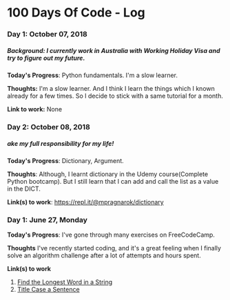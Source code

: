 # 100 Days Of Code - Log

### Day 1: October 07, 2018 
##### Background: I currently work in Australia with Working Holiday Visa and try to figure out my future.


**Today's Progress**: Python fundamentals. I'm a slow learner.

**Thoughts:** I'm a slow learner. And I think I learn the things which I known already for a few times. So I decide to stick with a same tutorial for a month.

**Link to work:** None

### Day 2: October 08, 2018 
##### ake my full responsibility for my life!

**Today's Progress**: Dictionary, Argument.

**Thoughts**: Although, I learnt dictionary in the Udemy course(Complete Python bootcamp). But I still learn that I can add and call the list as a value in the DICT.

**Link(s) to work**: https://repl.it/@mpragnarok/dictionary


### Day 1: June 27, Monday

**Today's Progress**: I've gone through many exercises on FreeCodeCamp.

**Thoughts** I've recently started coding, and it's a great feeling when I finally solve an algorithm challenge after a lot of attempts and hours spent.

**Link(s) to work**
1. [Find the Longest Word in a String](https://www.freecodecamp.com/challenges/find-the-longest-word-in-a-string)
2. [Title Case a Sentence](https://www.freecodecamp.com/challenges/title-case-a-sentence)
